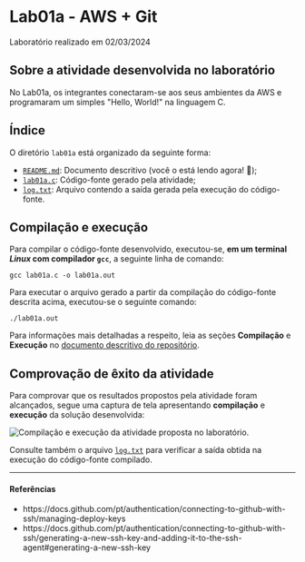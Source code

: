 <h1>Lab01a - AWS + Git</h1>
<p>Laboratório realizado em 02/03/2024</p>

<h2>Sobre a atividade desenvolvida no laboratório</h2>
<p>No Lab01a, os integrantes conectaram-se aos seus ambientes da AWS e programaram um simples "Hello, World!" na linguagem C.</p>

<h2>Índice</h2>
<p>O diretório <code>lab01a</code> está organizado da seguinte forma:</p>
<ul>
  <li><a href="https://github.com/lihviaa/parallel-comp/blob/main/lab01a/README.md"><code>README.md</code></a>: Documento descritivo (você o está lendo agora! 🙂);</li>
  <li><a href="https://github.com/lihviaa/parallel-comp/blob/main/lab01a/lab01a.c"><code>lab01a.c</code></a>: Código-fonte gerado pela atividade;</li>
  <li><a href="https://github.com/lihviaa/parallel-comp/blob/main/lab01a/log.txt"><code>log.txt</code></a>: Arquivo contendo a saída gerada pela execução do código-fonte.</li>
</ul>

<h2>Compilação e execução</h2>
<p>Para compilar o código-fonte desenvolvido, executou-se, <b>em um terminal <i>Linux</i> com compilador <code>gcc</code></b>, a seguinte linha de comando:</p>
<p><code>gcc lab01a.c -o lab01a.out</code></p>
<p>Para executar o arquivo gerado a partir da compilação do código-fonte descrita acima, executou-se o seguinte comando:</p>
<p><code>./lab01a.out</code></p>
<p>Para informações mais detalhadas a respeito, leia as seções <b>Compilação</b> e <b>Execução</b> no <a href="https://github.com/lihviaa/parallel-comp/blob/main/README.md">documento descritivo do repositório</a>.</p>

<h2>Comprovação de êxito da atividade</h2>
<p>Para comprovar que os resultados propostos pela atividade foram alcançados, segue uma captura de tela apresentando <b>compilação</b> e <b>execução</b> da solução desenvolvida:</p>
<img src="https://raw.githubusercontent.com/lihviaa/parallel-comp/main/assets/execucaolab01a.png" alt="Compilação e execução da atividade proposta no laboratório." />
<p>Consulte também o arquivo <a href="https://github.com/lihviaa/parallel-comp/blob/main/lab01a/log.txt"><code>log.txt</code></a> para verificar a saída obtida na execução do código-fonte compilado.</p>

<hr>
<h4>Referências</h4>
<ul>
  <li>https://docs.github.com/pt/authentication/connecting-to-github-with-ssh/managing-deploy-keys</li>
  <li>https://docs.github.com/pt/authentication/connecting-to-github-with-ssh/generating-a-new-ssh-key-and-adding-it-to-the-ssh-agent#generating-a-new-ssh-key</li>
</ul>

